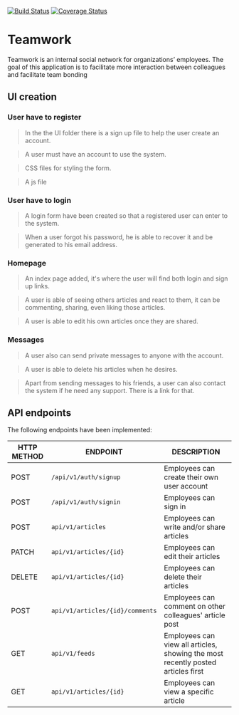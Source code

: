[![Build Status](https://travis-ci.org/Chriss50/Teamwork.svg?branch=develop)](https://travis-ci.org/Chriss50/Teamwork)
[![Coverage Status](https://coveralls.io/repos/github/Chriss50/Teamwork/badge.svg?branch=develop)](https://coveralls.io/github/Chriss50/Teamwork?branch=develop)

# Teamwork
Teamwork is an internal social network for organizations’ employees. The goal of this application is to facilitate more interaction between colleagues and facilitate team bonding

## UI creation

### User have to register
> In the the UI folder there is a sign up file to help the user create an account.

> A user must have an account to use the system.

> CSS files for styling the form.

> A js file

### User have to login

> A login form have been created so that a registered user can enter to the system.

> When a user forgot his password, he is able to recover it and be generated to his email address.
### Homepage

> An index page added, it's where the user will find both login and sign up links.

> A user is able of seeing others articles and react to them, it can be commenting, sharing, even liking those articles.

> A user is able to edit his own articles once they are shared.

### Messages
> A user also can send private messages to anyone with the account.

> A user is able to delete his articles when he desires.

> Apart from sending messages to his friends, a user can also contact the system if he need any support. There is a link for that.

## API endpoints

The following endpoints have been implemented:

HTTP METHOD | ENDPOINT | DESCRIPTION
------------|---------------|-----------------------------------------
POST | `/api/v1/auth/signup`  | Employees can create their own user account
POST | `/api/v1/auth/signin`  | Employees can sign in
POST | `api/v1/articles` | Employees can write and/or share articles
PATCH | `api/v1/articles/{id}`| Employees can edit their articles
DELETE | `api/v1/articles/{id}`| Employees can delete their articles
POST | `api/v1/articles/{id}/comments`| Employees can comment on other colleagues' article post
GET | `api/v1/feeds`| Employees can view all articles, showing the most recently posted articles first
GET | `api/v1/articles/{id}`|  Employees can view a specific article
